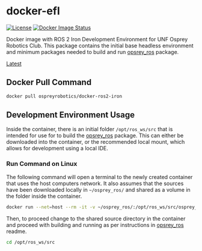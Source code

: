 # docker-efl
[![License](https://img.shields.io/badge/License-Apache_2.0-blue.svg?style=plastic)](https://github.com/Osprey-Robotics/docker-ros2-iron/blob/master/LICENSE.txt)
[![Docker Image Status](https://github.com/Osprey-Robotics/docker-ros2-iron/actions/workflows/main.yml/badge.svg/)](https://github.com/Osprey-Robotics/docker-ros2-iron/actions)

Docker image with ROS 2 Iron Development Environment for UNF Osprey
Robotics Club. This package contains the initial base headless environment and minimum packages needed to build and run [opsrey_ros](https://github.com/Osprey-Robotics/osprey_ros) package.

[Latest](https://hub.docker.com/r/ospreyrobotics/docker-ros2-iron/tags)

## Docker Pull Command
```bash
docker pull ospreyrobotics/docker-ros2-iron
```

## Development Environment Usage
Inside the container, there is an initial folder `/opt/ros_ws/src` that is intended for use for to build the [opsrey_ros](https://github.com/Osprey-Robotics/osprey_ros) package. This can either be downloaded into the container, or the recommended local mount, which allows for development using a local IDE. 

### Run Command on Linux
The following command will open a terminal to the newly created 
container that uses the host computers network. It also assumes that the sources have been downloaded locally in `~/osprey_ros/` and shared as a volume in the folder inside the container.
```bash
docker run --net=host --rm -it -v ~/osprey_ros/:/opt/ros_ws/src/osprey_ros ospreyrobotics/docker-ros2-iron:latest
```

Then, to proceed change to the shared source directory in the container
and proceed with building and running as per instructions in
[opsrey_ros](https://github.com/Osprey-Robotics/osprey_ros) readme.
```bash
cd /opt/ros_ws/src
```
